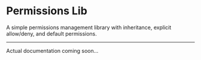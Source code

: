 # Permissions Lib

A simple permissions management library with inheritance, explicit allow/deny, and default permissions.

---

Actual documentation coming soon...